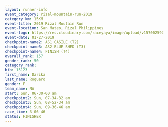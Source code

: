 ```yaml
---
layout: runner-info 
event_category: rizal-mountain-run-2019 
category_km: 15KM 
event-title: 2019 Rizal Moutain Run 
event-location: San Mateo, Rizal Philippines 
event-logo: https://res.cloudinary.com/raceyaya/image/upload/v1570025909/logo/rizal-mountain_gkfete.jpg 
event-date: 01-27-2019 
checkpoint-name2: AS1 CASILE (T2) 
checkpoint-name3: AS2 BLUE SHED (T3) 
checkpoint-name4: FINISH (T4) 
overall_rank: 157
gender_rank: 50
category_rank: 
bib: 15123
first_name: Darika
last_name: Roquero
gender: F
team_name: NA
start: Sun, 06-30-00 am
checkpoint2: Sun, 07-34-32 am
checkpoint3: Sun, 08-52-34 am
checkpoint4: Sun, 09-36-46 am
race_time: 3-06-46
status: FINISHER
---
```

